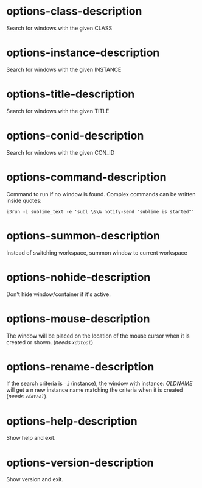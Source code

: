 # options-class-description
Search for windows with the given CLASS

# options-instance-description
Search for windows with the given INSTANCE

# options-title-description
Search for windows with the given TITLE

# options-conid-description
Search for windows with the given CON_ID

# options-command-description
Command to run if no window is found.
Complex commands can be written inside quotes:  
```
i3run -i sublime_text -e 'subl \&\& notify-send "sublime is started"'
```

# options-summon-description
Instead of switching workspace,
summon window to current workspace

# options-nohide-description
Don't hide window/container if it's active.

# options-mouse-description
The window will be placed on the location of the mouse cursor when it is created or shown. (*needs `xdotool`*)  

# options-rename-description
If the search criteria is `-i` (instance), the window with instance: *OLDNAME* will get a n new instance name matching the criteria when it is created (*needs `xdotool`*).

# options-help-description
Show help and exit.

# options-version-description
Show version and exit.

